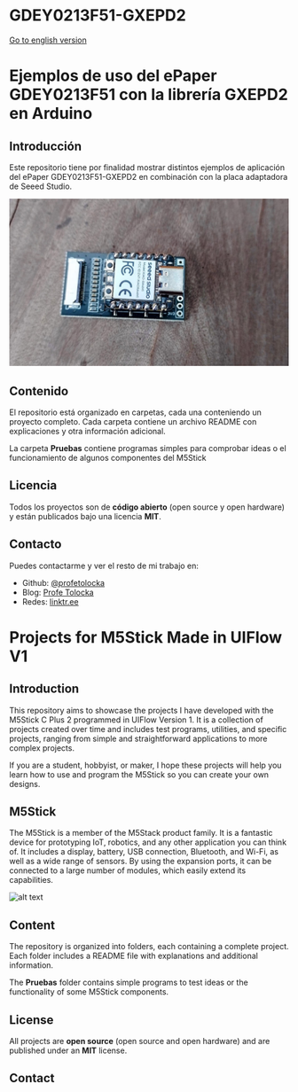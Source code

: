 # GDEY0213F51-GXEPD2
 

[Go to english version](#Projects-for-M5Stick-Made-in-UIFlow-V1)

# Ejemplos de uso del ePaper GDEY0213F51 con la librería GXEPD2 en Arduino

## Introducción

Este repositorio tiene por finalidad mostrar distintos ejemplos de aplicación del ePaper GDEY0213F51-GXEPD2 en combinación con la placa adaptadora de Seeed Studio. 

![alt text](Images/ExpansionBoard_RA4M1.webp)

## Contenido

El repositorio está organizado en carpetas, cada una conteniendo un proyecto completo. Cada carpeta contiene un archivo README con explicaciones y otra información adicional.

La carpeta **Pruebas** contiene programas simples para comprobar ideas o el funcionamiento de algunos componentes del M5Stick

## Licencia

Todos los proyectos son de **código abierto** (open source y open hardware) y están publicados bajo una licencia **MIT**.

## Contacto

Puedes contactarme y ver el resto de mi trabajo en:

- Github: [@profetolocka](https://github.com/profetolocka)
- Blog: [Profe Tolocka](https://www.profetolocka.com.ar)
- Redes: [linktr.ee](https://linktr.ee/profetolocka)

# Projects for M5Stick Made in UIFlow V1

## Introduction

This repository aims to showcase the projects I have developed with the M5Stick C Plus 2 programmed in UIFlow Version 1. It is a collection of projects created over time and includes test programs, utilities, and specific projects, ranging from simple and straightforward applications to more complex projects.

If you are a student, hobbyist, or maker, I hope these projects will help you learn how to use and program the M5Stick so you can create your own designs.

## M5Stick

The M5Stick is a member of the M5Stack product family. It is a fantastic device for prototyping IoT, robotics, and any other application you can think of. It includes a display, battery, USB connection, Bluetooth, and Wi-Fi, as well as a wide range of sensors. By using the expansion ports, it can be connected to a large number of modules, which easily extend its capabilities.

![alt text](images/m5stickC2.webp)

## Content

The repository is organized into folders, each containing a complete project. Each folder includes a README file with explanations and additional information.

The **Pruebas** folder contains simple programs to test ideas or the functionality of some M5Stick components.

## License

All projects are **open source** (open source and open hardware) and are published under an **MIT** license.

## Contact
